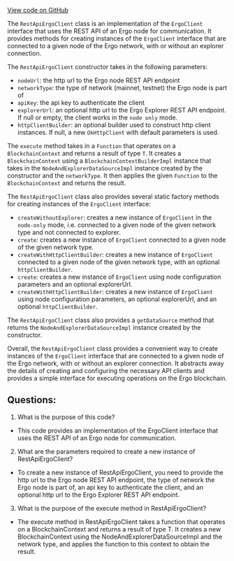 [View code on GitHub](https://github.com/ergoplatform/ergo-appkit/appkit/src/main/java/org/ergoplatform/appkit/RestApiErgoClient.java)

The `RestApiErgoClient` class is an implementation of the `ErgoClient` interface that uses the REST API of an Ergo node for communication. It provides methods for creating instances of the `ErgoClient` interface that are connected to a given node of the Ergo network, with or without an explorer connection.

The `RestApiErgoClient` constructor takes in the following parameters:
- `nodeUrl`: the http url to the Ergo node REST API endpoint
- `networkType`: the type of network (mainnet, testnet) the Ergo node is part of
- `apiKey`: the api key to authenticate the client
- `explorerUrl`: an optional http url to the Ergo Explorer REST API endpoint. If null or empty, the client works in the `node only` mode.
- `httpClientBuilder`: an optional builder used to construct http client instances. If null, a new `OkHttpClient` with default parameters is used.

The `execute` method takes in a `Function` that operates on a `BlockchainContext` and returns a result of type `T`. It creates a `BlockchainContext` using a `BlockchainContextBuilderImpl` instance that takes in the `NodeAndExplorerDataSourceImpl` instance created by the constructor and the `networkType`. It then applies the given `Function` to the `BlockchainContext` and returns the result.

The `RestApiErgoClient` class also provides several static factory methods for creating instances of the `ErgoClient` interface:
- `createWithoutExplorer`: creates a new instance of `ErgoClient` in the `node-only` mode, i.e. connected to a given node of the given network type and not connected to explorer.
- `create`: creates a new instance of `ErgoClient` connected to a given node of the given network type.
- `createWithHttpClientBuilder`: creates a new instance of `ErgoClient` connected to a given node of the given network type, with an optional `httpClientBuilder`.
- `create`: creates a new instance of `ErgoClient` using node configuration parameters and an optional explorerUrl.
- `createWithHttpClientBuilder`: creates a new instance of `ErgoClient` using node configuration parameters, an optional explorerUrl, and an optional `httpClientBuilder`.

The `RestApiErgoClient` class also provides a `getDataSource` method that returns the `NodeAndExplorerDataSourceImpl` instance created by the constructor.

Overall, the `RestApiErgoClient` class provides a convenient way to create instances of the `ErgoClient` interface that are connected to a given node of the Ergo network, with or without an explorer connection. It abstracts away the details of creating and configuring the necessary API clients and provides a simple interface for executing operations on the Ergo blockchain.
## Questions: 
 1. What is the purpose of this code?
- This code provides an implementation of the ErgoClient interface that uses the REST API of an Ergo node for communication.

2. What are the parameters required to create a new instance of RestApiErgoClient?
- To create a new instance of RestApiErgoClient, you need to provide the http url to the Ergo node REST API endpoint, the type of network the Ergo node is part of, an api key to authenticate the client, and an optional http url to the Ergo Explorer REST API endpoint.

3. What is the purpose of the execute method in RestApiErgoClient?
- The execute method in RestApiErgoClient takes a function that operates on a BlockchainContext and returns a result of type T. It creates a new BlockchainContext using the NodeAndExplorerDataSourceImpl and the network type, and applies the function to this context to obtain the result.